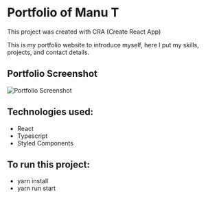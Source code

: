 # Portfolio of Manu T

This project was created with CRA (Create React App)

This is my portfolio website to introduce myself, here I put my skills, projects, and contact details.

## Portfolio Screenshot
![Portfolio Screenshot](./public/portfolio-screenshot.png)

## Technologies used:
- React
- Typescript
- Styled Components

## To run this project:
- yarn install
- yarn run start